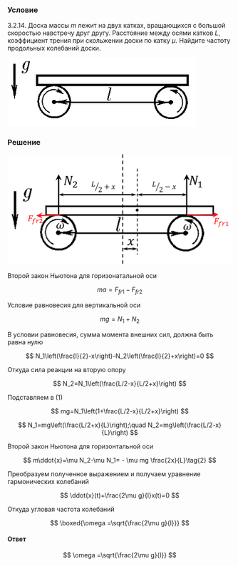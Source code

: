 ###  Условие

$3.2.14.$ Доска массы $m$ лежит на двух катках, вращающихся с большой скоростью навстречу друг другу. Расстояние между осями катков $L$, коэффициент трения при скольжении доски по катку $\mu$. Найдите частоту продольных колебаний доски.

![ К задаче $3.2.14$ |423x153, 39%](../../img/3.2.14/3.2.14.png)

### Решение

![ Силы действующие на доску |1257x618, 56%](../../img/3.2.14/3.2.14_1.png)

Второй закон Ньютона для горизонатальной оси

$$
ma=F_{fr1}-F_{fr2}
$$

Условие равновесия для вертикальной оси

$$
mg=N_1+N_2\tag{1}
$$

В условии равновесия, сумма момента внешних сил, должна быть равна нулю

$$
N_1\left(\frac{l}{2}-x\right)-N_2\left(\frac{l}{2}+x\right)=0
$$

Откуда сила реакции на вторую опору

$$
N_2=N_1\left(\frac{L/2-x}{L/2+x}\right)
$$

Подставляем в $(1)$

$$
mg=N_1\left(1+\frac{L/2-x}{L/2+x}\right)
$$

$$
N_1=mg\left(\frac{L/2+x}{L}\right);\quad N_2=mg\left(\frac{L/2-x}{L}\right)
$$

Второй закон Ньютона для горизонтальной оси

$$
m\ddot{x}=\mu N_2-\mu N_1= - \mu mg \frac{2x}{L}\tag{2}
$$

Преобразуем полученное выражением и получаем уравнение гармонических колебаний

$$
\ddot{x}(t)+\frac{2\mu g}{l}x(t)=0
$$

Откуда угловая частота колебаний

$$
\boxed{\omega =\sqrt{\frac{2\mu g}{l}}}
$$

#### Ответ

$$
\omega =\sqrt{\frac{2\mu g}{l}}
$$